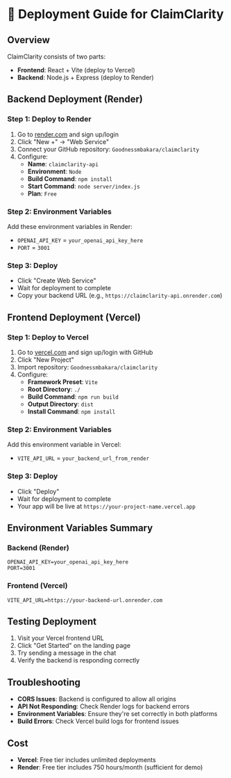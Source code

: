 # 🚀 Deployment Guide for ClaimClarity

## Overview
ClaimClarity consists of two parts:
- **Frontend**: React + Vite (deploy to Vercel)
- **Backend**: Node.js + Express (deploy to Render)

## Backend Deployment (Render)

### Step 1: Deploy to Render
1. Go to [render.com](https://render.com) and sign up/login
2. Click "New +" → "Web Service"
3. Connect your GitHub repository: `Goodnessmbakara/claimclarity`
4. Configure:
   - **Name**: `claimclarity-api`
   - **Environment**: `Node`
   - **Build Command**: `npm install`
   - **Start Command**: `node server/index.js`
   - **Plan**: `Free`

### Step 2: Environment Variables
Add these environment variables in Render:
- `OPENAI_API_KEY` = `your_openai_api_key_here`
- `PORT` = `3001`

### Step 3: Deploy
- Click "Create Web Service"
- Wait for deployment to complete
- Copy your backend URL (e.g., `https://claimclarity-api.onrender.com`)

## Frontend Deployment (Vercel)

### Step 1: Deploy to Vercel
1. Go to [vercel.com](https://vercel.com) and sign up/login with GitHub
2. Click "New Project"
3. Import repository: `Goodnessmbakara/claimclarity`
4. Configure:
   - **Framework Preset**: `Vite`
   - **Root Directory**: `./`
   - **Build Command**: `npm run build`
   - **Output Directory**: `dist`
   - **Install Command**: `npm install`

### Step 2: Environment Variables
Add this environment variable in Vercel:
- `VITE_API_URL` = `your_backend_url_from_render`

### Step 3: Deploy
- Click "Deploy"
- Wait for deployment to complete
- Your app will be live at `https://your-project-name.vercel.app`

## Environment Variables Summary

### Backend (Render)
```
OPENAI_API_KEY=your_openai_api_key_here
PORT=3001
```

### Frontend (Vercel)
```
VITE_API_URL=https://your-backend-url.onrender.com
```

## Testing Deployment
1. Visit your Vercel frontend URL
2. Click "Get Started" on the landing page
3. Try sending a message in the chat
4. Verify the backend is responding correctly

## Troubleshooting
- **CORS Issues**: Backend is configured to allow all origins
- **API Not Responding**: Check Render logs for backend errors
- **Environment Variables**: Ensure they're set correctly in both platforms
- **Build Errors**: Check Vercel build logs for frontend issues

## Cost
- **Vercel**: Free tier includes unlimited deployments
- **Render**: Free tier includes 750 hours/month (sufficient for demo) 